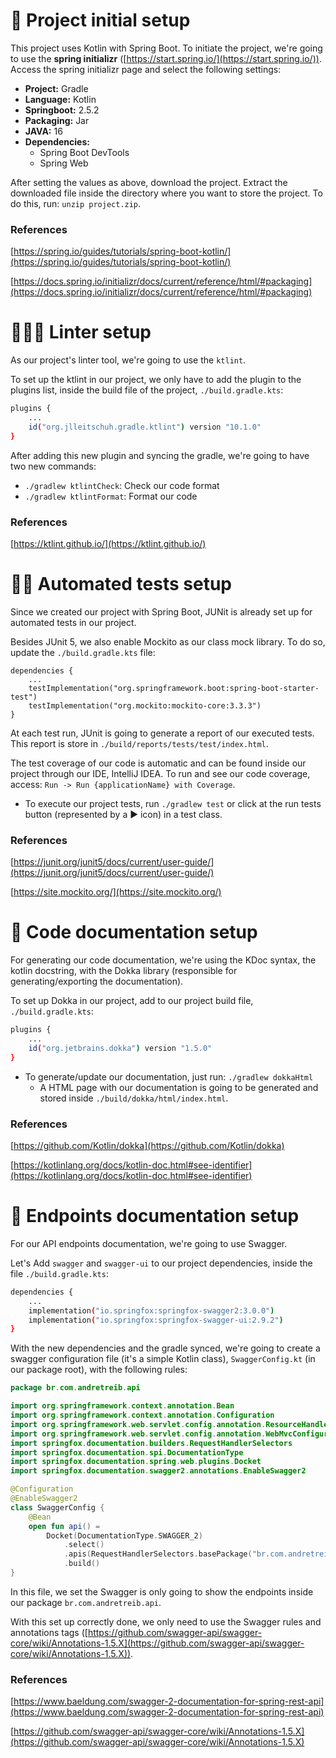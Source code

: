 # 📁 Project initial setup

This project uses Kotlin with Spring Boot. To initiate the project, we're going to use the **spring initializr** ([https://start.spring.io/](https://start.spring.io/)). Access the spring initializr page and select the following settings:

- **Project:** Gradle
- **Language:** Kotlin
- **Springboot:** 2.5.2
- **Packaging:** Jar
- **JAVA:** 16
- **Dependencies:**
    - Spring Boot DevTools
    - Spring Web

After setting the values as above, download the project. Extract the downloaded file inside the directory where you want to store the project. To do this, run: `unzip project.zip`.

### References

[https://spring.io/guides/tutorials/spring-boot-kotlin/](https://spring.io/guides/tutorials/spring-boot-kotlin/)

[https://docs.spring.io/initializr/docs/current/reference/html/#packaging](https://docs.spring.io/initializr/docs/current/reference/html/#packaging)

# 👨🏻‍🏫 Linter setup

As our project's linter tool, we're going to use the `ktlint`.

To set up the ktlint in our project, we only have to add the plugin to the plugins list, inside the build file of the project, `./build.gradle.kts`:

```bash
plugins {
    ...
    id("org.jlleitschuh.gradle.ktlint") version "10.1.0"
}
```

After adding this new plugin and syncing the gradle, we're going to have two new commands:

- `./gradlew ktlintCheck`: Check our code format
- `./gradlew ktlintFormat`: Format our code

### References

[https://ktlint.github.io/](https://ktlint.github.io/)

# ✍🏻 Automated tests setup

Since we created our project with Spring Boot, JUNit is already set up for automated tests in our project.

Besides JUnit 5, we also enable Mockito as our class mock library. To do so, update the `./build.gradle.kts` file:

```
dependencies {
    ...
    testImplementation("org.springframework.boot:spring-boot-starter-test")
    testImplementation("org.mockito:mockito-core:3.3.3")
}
```

At each test run, JUnit is going to generate a report of our executed tests. This report is store in `./build/reports/tests/test/index.html`.

The test coverage of our code is automatic and can be found inside our project through our IDE, IntelliJ IDEA. To run and see our code coverage, access: `Run -> Run {applicationName} with Coverage`.

- To execute our project tests, run `./gradlew test` or click at the run tests button (represented by a ▶️ icon) in a test class.

### References

[https://junit.org/junit5/docs/current/user-guide/](https://junit.org/junit5/docs/current/user-guide/)

[https://site.mockito.org/](https://site.mockito.org/)

# 📜 Code documentation setup

For generating our code documentation, we're using the KDoc syntax, the kotlin docstring, with the Dokka library (responsible for generating/exporting the documentation).

To set up Dokka in our project, add to our project build file, `./build.gradle.kts`:

```bash
plugins {
    ...
    id("org.jetbrains.dokka") version "1.5.0"
}
```

- To generate/update our documentation, just run: `./gradlew dokkaHtml`
    - A HTML page with our documentation is going to be generated and stored inside `./build/dokka/html/index.html`.

### References

[https://github.com/Kotlin/dokka](https://github.com/Kotlin/dokka)

[https://kotlinlang.org/docs/kotlin-doc.html#see-identifier](https://kotlinlang.org/docs/kotlin-doc.html#see-identifier)

# 📍 Endpoints documentation setup

For our API endpoints documentation, we're going to use Swagger.

Let's Add `swagger` and `swagger-ui` to our project dependencies, inside the file `./build.gradle.kts`:

```bash
dependencies {
    ...
    implementation("io.springfox:springfox-swagger2:3.0.0")
    implementation("io.springfox:springfox-swagger-ui:2.9.2")
}
```

With the new dependencies and the gradle synced, we're going to create a swagger configuration file (it's a simple Kotlin class), `SwaggerConfig.kt` (in our package root), with the following rules:

```kotlin
package br.com.andretreib.api

import org.springframework.context.annotation.Bean
import org.springframework.context.annotation.Configuration
import org.springframework.web.servlet.config.annotation.ResourceHandlerRegistry
import org.springframework.web.servlet.config.annotation.WebMvcConfigurer
import springfox.documentation.builders.RequestHandlerSelectors
import springfox.documentation.spi.DocumentationType
import springfox.documentation.spring.web.plugins.Docket
import springfox.documentation.swagger2.annotations.EnableSwagger2

@Configuration
@EnableSwagger2
class SwaggerConfig {
    @Bean
    open fun api() =
        Docket(DocumentationType.SWAGGER_2)
            .select()
            .apis(RequestHandlerSelectors.basePackage("br.com.andretreib.api"))
            .build()
}
```

In this file, we set the Swagger is only going to show the endpoints inside our package `br.com.andretreib.api`.

With this set up correctly done, we only need to use the Swagger rules and annotations tags ([https://github.com/swagger-api/swagger-core/wiki/Annotations-1.5.X](https://github.com/swagger-api/swagger-core/wiki/Annotations-1.5.X)).

### References

[https://www.baeldung.com/swagger-2-documentation-for-spring-rest-api](https://www.baeldung.com/swagger-2-documentation-for-spring-rest-api)

[https://github.com/swagger-api/swagger-core/wiki/Annotations-1.5.X](https://github.com/swagger-api/swagger-core/wiki/Annotations-1.5.X)